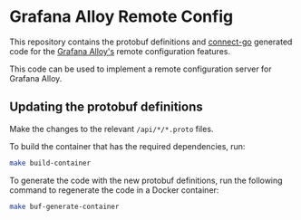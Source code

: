 # Grafana Alloy Remote Config

This repository contains the protobuf definitions and [connect-go](https://github.com/connectrpc/connect-go) generated code for the [Grafana Alloy's](https://github.com/grafana/alloy) remote configuration features.

This code can be used to implement a remote configuration server for Grafana Alloy.

## Updating the protobuf definitions
Make the changes to the relevant `/api/*/*.proto` files.

To build the container that has the required dependencies, run:
```bash
make build-container
```

To generate the code with the new protobuf definitions, run the following command to regenerate the code in a Docker container:
```bash
make buf-generate-container
```
